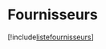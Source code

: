 # Fournisseurs

[!include[listefournisseurs](fournisseurs.listefournisseurs.autogen.md)]
























